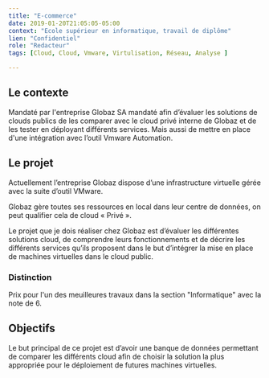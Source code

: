 ```yaml
---
title: "E-commerce"
date: 2019-01-20T21:05:05-05:00
context: "Ecole supérieur en informatique, travail de diplôme"
lien: "Confidentiel"
role: "Redacteur"
tags: [Cloud, Cloud, Vmware, Virtulisation, Réseau, Analyse ]

---
```


## Le contexte
Mandaté par l'entreprise Globaz SA mandaté afin d’évaluer les solutions de clouds publics de les comparer avec le cloud privé interne de Globaz et de les tester en déployant différents services. Mais aussi de mettre en place d'une intégration avec l’outil Vmware Automation.
## Le projet
Actuellement l’entreprise Globaz dispose d’une infrastructure virtuelle gérée avec la suite
d’outil VMware.

Globaz gère toutes ses ressources en local dans leur centre de données, on
peut qualifier cela de cloud « Privé ».

Le projet que je dois réaliser chez Globaz est d’évaluer les différentes solutions cloud, de
comprendre leurs fonctionnements et de décrire les différents services qu’ils proposent dans
le but d’intégrer la mise en place de machines virtuelles dans le cloud public.

### Distinction

Prix pour l'un des meuilleures travaux dans la section "Informatique" avec la note de 6. 

## Objectifs
Le but principal de ce projet est d’avoir une banque de données permettant de comparer les
différents cloud afin de choisir la solution la plus appropriée pour le déploiement de futures
machines virtuelles.